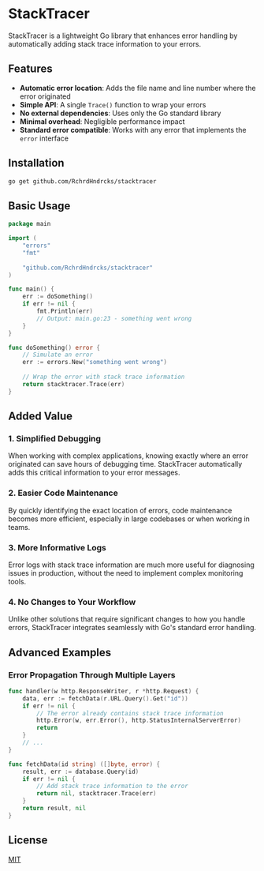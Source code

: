 # StackTracer

StackTracer is a lightweight Go library that enhances error handling by automatically adding stack trace information to your errors.

## Features

- **Automatic error location**: Adds the file name and line number where the error originated
- **Simple API**: A single `Trace()` function to wrap your errors
- **No external dependencies**: Uses only the Go standard library
- **Minimal overhead**: Negligible performance impact
- **Standard error compatible**: Works with any error that implements the `error` interface

## Installation

```bash
go get github.com/RchrdHndrcks/stacktracer
```

## Basic Usage

```go
package main

import (
    "errors"
    "fmt"
    
    "github.com/RchrdHndrcks/stacktracer"
)

func main() {
    err := doSomething()
    if err != nil {
        fmt.Println(err)
        // Output: main.go:23 - something went wrong
    }
}

func doSomething() error {
    // Simulate an error
    err := errors.New("something went wrong")
    
    // Wrap the error with stack trace information
    return stacktracer.Trace(err)
}
```

## Added Value

### 1. Simplified Debugging

When working with complex applications, knowing exactly where an error originated can save hours of debugging time. StackTracer automatically adds this critical information to your error messages.

### 2. Easier Code Maintenance

By quickly identifying the exact location of errors, code maintenance becomes more efficient, especially in large codebases or when working in teams.

### 3. More Informative Logs

Error logs with stack trace information are much more useful for diagnosing issues in production, without the need to implement complex monitoring tools.

### 4. No Changes to Your Workflow

Unlike other solutions that require significant changes to how you handle errors, StackTracer integrates seamlessly with Go's standard error handling.

## Advanced Examples

### Error Propagation Through Multiple Layers

```go
func handler(w http.ResponseWriter, r *http.Request) {
    data, err := fetchData(r.URL.Query().Get("id"))
    if err != nil {
        // The error already contains stack trace information
        http.Error(w, err.Error(), http.StatusInternalServerError)
        return
    }
    // ...
}

func fetchData(id string) ([]byte, error) {
    result, err := database.Query(id)
    if err != nil {
        // Add stack trace information to the error
        return nil, stacktracer.Trace(err)
    }
    return result, nil
}
```

## License

[MIT](LICENSE)
